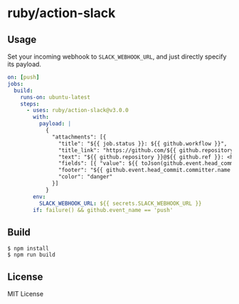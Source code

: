 # ruby/action-slack

## Usage

Set your incoming webhook to `SLACK_WEBHOOK_URL`, and just directly specify its payload.

```yml
on: [push]
jobs:
  build:
    runs-on: ubuntu-latest
    steps:
      - uses: ruby/action-slack@v3.0.0
        with:
          payload: |
            {
              "attachments": [{
                "title": "${{ job.status }}: ${{ github.workflow }}",
                "title_link": "https://github.com/${{ github.repository }}/commit/${{ github.sha }}/checks",
                "text": "${{ github.repository }}@${{ github.ref }}: <https://github.com/${{ github.repository }}/commit/${{ github.sha }}|${{ github.sha }}>",
                "fields": [{ "value": ${{ toJson(github.event.head_commit.message) }}, "short": false }],
                "footer": "${{ github.event.head_commit.committer.name }} at ${{ github.event.head_commit.timestamp }}",
                "color": "danger"
              }]
            }
        env:
          SLACK_WEBHOOK_URL: ${{ secrets.SLACK_WEBHOOK_URL }}
        if: failure() && github.event_name == 'push'
```

## Build

```
$ npm install
$ npm run build
```

## License

MIT License
